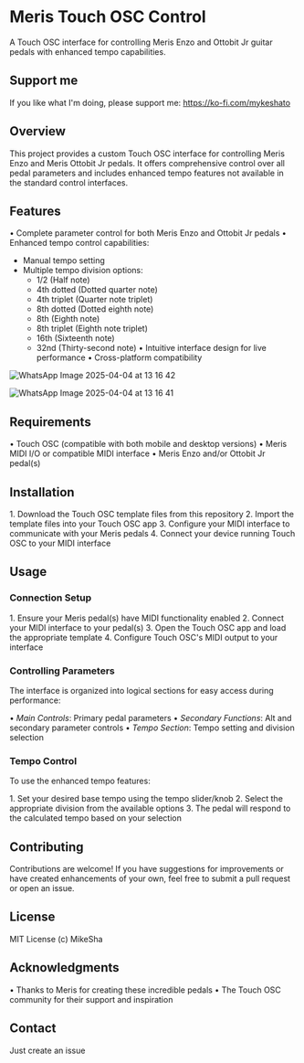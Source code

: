 # Meris Touch OSC Control

A Touch OSC interface for controlling Meris Enzo and Ottobit Jr guitar pedals with enhanced tempo capabilities.

## Support me

If you like what I'm doing, please support me: https://ko-fi.com/mykeshato

## Overview

This project provides a custom Touch OSC interface for controlling Meris Enzo and Meris Ottobit Jr pedals. It offers comprehensive control over all pedal parameters and includes enhanced tempo features not available in the standard control interfaces.

## Features

•⁠  ⁠Complete parameter control for both Meris Enzo and Ottobit Jr pedals
•⁠  ⁠Enhanced tempo control capabilities:
  - Manual tempo setting
  - Multiple tempo division options:
    - 1/2 (Half note)
    - 4th dotted (Dotted quarter note)
    - 4th triplet (Quarter note triplet)
    - 8th dotted (Dotted eighth note)
    - 8th (Eighth note)
    - 8th triplet (Eighth note triplet)
    - 16th (Sixteenth note)
    - 32nd (Thirty-second note)
•⁠  ⁠Intuitive interface design for live performance
•⁠  ⁠Cross-platform compatibility

![WhatsApp Image 2025-04-04 at 13 16 42](https://github.com/user-attachments/assets/9c7ffa57-4804-4b49-9bfd-37974e39dc05)

![WhatsApp Image 2025-04-04 at 13 16 41](https://github.com/user-attachments/assets/72ab0403-e67d-41c2-b57d-0d6fc18c47ec)


## Requirements

•⁠  ⁠Touch OSC (compatible with both mobile and desktop versions)
•⁠  ⁠Meris MIDI I/O or compatible MIDI interface
•⁠  ⁠Meris Enzo and/or Ottobit Jr pedal(s)

## Installation

1.⁠ ⁠Download the Touch OSC template files from this repository
2.⁠ ⁠Import the template files into your Touch OSC app
3.⁠ ⁠Configure your MIDI interface to communicate with your Meris pedals
4.⁠ ⁠Connect your device running Touch OSC to your MIDI interface

## Usage

### Connection Setup

1.⁠ ⁠Ensure your Meris pedal(s) have MIDI functionality enabled
2.⁠ ⁠Connect your MIDI interface to your pedal(s)
3.⁠ ⁠Open the Touch OSC app and load the appropriate template
4.⁠ ⁠Configure Touch OSC's MIDI output to your interface

### Controlling Parameters

The interface is organized into logical sections for easy access during performance:

•⁠  ⁠*Main Controls*: Primary pedal parameters
•⁠  ⁠*Secondary Functions*: Alt and secondary parameter controls
•⁠  ⁠*Tempo Section*: Tempo setting and division selection

### Tempo Control

To use the enhanced tempo features:

1.⁠ ⁠Set your desired base tempo using the tempo slider/knob
2.⁠ ⁠Select the appropriate division from the available options
3.⁠ ⁠The pedal will respond to the calculated tempo based on your selection

## Contributing

Contributions are welcome! If you have suggestions for improvements or have created enhancements of your own, feel free to submit a pull request or open an issue.

## License

MIT License (c) MikeSha

## Acknowledgments

•⁠  ⁠Thanks to Meris for creating these incredible pedals
•⁠  ⁠The Touch OSC community for their support and inspiration

## Contact

Just create an issue


